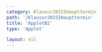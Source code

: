 ```yaml
---
category: Klausur2015IHaupttermin
path: '/Klausur2015IHaupttermin'
title: 'AppletB2'
type: 'Applet'

layout: nil
---
```

<link type="text/css" href="https://cdnjs.cloudflare.com/ajax/libs/jsxgraph/0.99.6/jsxgraph.css"><link rel="stylesheet" type="text/css" href="//cdnjs.cloudflare.com/ajax/libs/jsxgraph/0.99.7/jsxgraph.css" />
<div id="89d9fc34-2fc6-4d01-a797-ca698807be03" class="jxgbox" style="width:500px; height:500px">
<script type="text/javascript">
    (function() {
	var board = JXG.JSXGraph.initBoard('89d9fc34-2fc6-4d01-a797-ca698807be03', {
                boundingbox: [-10, 10, 5, -5],
                axis: false
                
            });
 
var C = board.create('point', [2.12,2.12], {fixed:true, name:'C'});

var B = board.create('point', [-2.12,-2.12], {fixed:true, name:'B'});

var L = board.create('point', [0,0], {fixed:true, name:'L'});

var K = board.create('point', [-6,0], {fixed:true, name:'K'});

var D = board.create('point', [1.41-6,1.41], {fixed:true, name:'D'});

var A = board.create('point', [-1.41-6,-1.41], {fixed:true, name:'A'});

var E = board.create('point', [-1.41-6,-1.41+7], {fixed:true, name:'E'});

var H = board.create('point', [1.41-6,1.41+7], {fixed:true, name:'H'});

var G = board.create('point', [2.12,2.12+7], {fixed:true, name:'G'});

var F = board.create('point', [-2.12,-2.12+7], {fixed:true, name:'F'});

var BC = board.create('line', [B, C], {straightFirst:false, straightLast:false});

var BA = board.create('line', [B, A], {straightFirst:false, straightLast:false});

var BF = board.create('line', [B, F], {straightFirst:false, straightLast:false});

var GF = board.create('line', [G, F], {straightFirst:false, straightLast:false});

var EF = board.create('line', [E, F], {straightFirst:false, straightLast:false});

var EH = board.create('line', [E, H], {straightFirst:false, straightLast:false});

var EA = board.create('line', [E, A], {straightFirst:false, straightLast:false});

var DA = board.create('line', [D, A], {straightFirst:false, straightLast:false});

var DC = board.create('line', [D, C], {straightFirst:false, straightLast:false});

var DH = board.create('line', [D, H], {straightFirst:false, straightLast:false});

var GH = board.create('line', [G, H], {straightFirst:false, straightLast:false});

var GC = board.create('line', [G, C], {straightFirst:false, straightLast:false});

var KL = board.create('line', [K, L], {straightFirst:false, straightLast:false});

var M = board.create('midpoint', [EH], {name:'M'});

var N = board.create('midpoint', [GF], {name:'N'});

var MN = board.create('line', [M, N], {straightFirst:false, straightLast:false});

var S = board.create('point', [-4,7], {name:'S', fixed:true});

var KS = board.create('line', [K, S], {straightFirst:false, straightLast:false});

var P = board.create('glider', [KS], {name:'P', color:'orange'});


var PL = board.create('line', [P, L], {straightFirst:false, straightLast:false, color:'green'});

var PA = board.create('line', [P, A], {straightFirst:false, straightLast:false, color:'green'});

var PB = board.create('line', [P, B], {straightFirst:false, straightLast:false, color:'green'});

var PC = board.create('line', [P, C], {straightFirst:false, straightLast:false, color:'green'});

var PD = board.create('line', [P, D], {straightFirst:false, straightLast:false, color:'green'});

var T = board.create('point', [function(){return P.X()},0], {name:'T', color:'green'});

var PT = board.create('line', [P, T], {straightFirst:false, straightLast:false, color:'green'});
var PLK=board.create('angle',[P,L,K], {radius:2});
board.create('text', [-4.5,9,'&phi;='])
board.create('text', [-3.5,9,function(){return PLK.Value()*180/Math.PI}])
board.create('text', [-5,-4,'M I 2015 HT B 2'], {fontsize: 18});
 })(); </script>
  </div>
